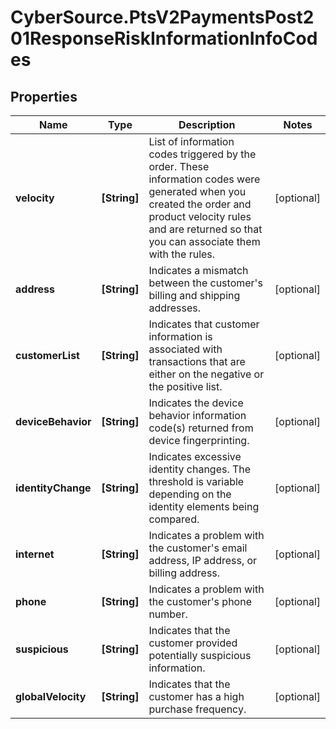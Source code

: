 # CyberSource.PtsV2PaymentsPost201ResponseRiskInformationInfoCodes

## Properties
Name | Type | Description | Notes
------------ | ------------- | ------------- | -------------
**velocity** | **[String]** | List of information codes triggered by the order. These information codes were generated when you created the order and product velocity rules and are returned so that you can associate them with the rules.  | [optional] 
**address** | **[String]** | Indicates a mismatch between the customer's billing and shipping addresses.  | [optional] 
**customerList** | **[String]** | Indicates that customer information is associated with transactions that are either on the negative or the positive list.  | [optional] 
**deviceBehavior** | **[String]** | Indicates the device behavior information code(s) returned from device fingerprinting.  | [optional] 
**identityChange** | **[String]** | Indicates excessive identity changes. The threshold is variable depending on the identity elements being compared.  | [optional] 
**internet** | **[String]** | Indicates a problem with the customer's email address, IP address, or billing address.  | [optional] 
**phone** | **[String]** | Indicates a problem with the customer's phone number.  | [optional] 
**suspicious** | **[String]** | Indicates that the customer provided potentially suspicious information.  | [optional] 
**globalVelocity** | **[String]** | Indicates that the customer has a high purchase frequency.  | [optional] 


